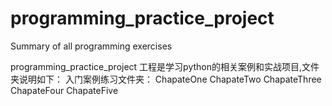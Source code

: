 # programming_practice_project
Summary of all programming exercises 

programming_practice_project 工程是学习python的相关案例和实战项目,文件夹说明如下：
      入门案例练习文件夹：
            ChapateOne
            ChapateTwo
            ChapateThree
            ChapateFour
            ChapateFive
            
